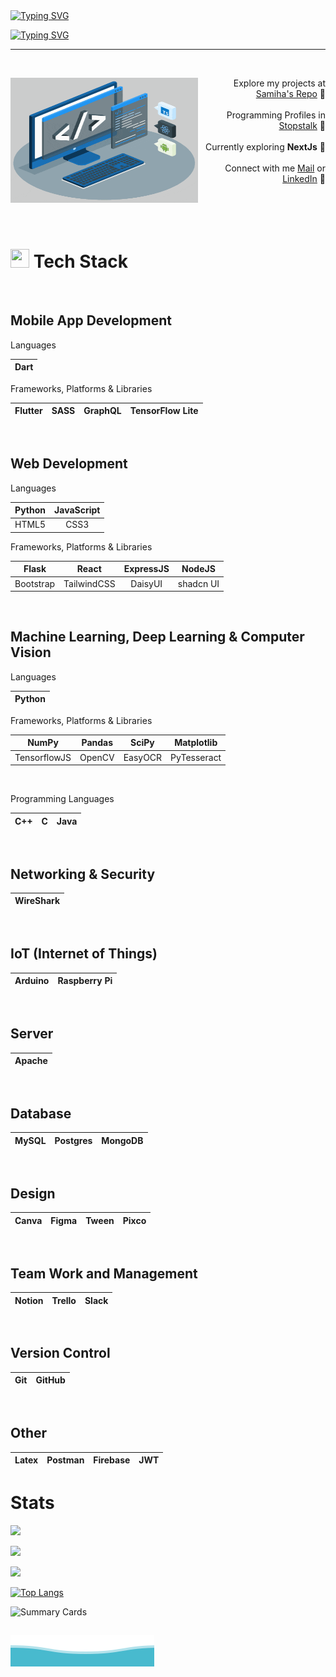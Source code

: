 <!--- <div align="center">
  <img src="./techstack.gif" alt="tech stack" />
</div> 
<br/><br/> -->
<br/><br/>
[![Typing SVG](https://readme-typing-svg.demolab.com?font=Fira+Code&weight=800&size=38&duration=1&pause=1&color=03AED2&center=true&repeat=false&width=1000&lines=SAMIHA+AKTER)](https://git.io/typing-svg)

[![Typing SVG](https://readme-typing-svg.demolab.com?font=Lexend&weight=800&duration=2500&pause=50&color=03AED2&center=true&width=1000&lines=Undergrad+CS+Student;Competitive+Programmer;Web+Developer;+Android+Developer)](https://git.io/typing-svg)

---

<br/>
<div width="100%" align="center">
  <div align="left"><img align="left" width="300" height="200" src="./techstack.gif">
  </div>
  <div align="right">
   <p>Explore my projects at <a href="https://github.com/samiha-akter?tab=repositories">Samiha's Repo</a> 📍<br/><br/>Programming Profiles in <a href="https://www.stopstalk.com/user/profile/samiha_akter">Stopstalk</a> 📍<br/><br/>Currently exploring <strong>NextJs</strong> 📍<br/><br/>Connect with me <a href="mailto:samihaaktter@gmail.com">Mail</a> or <a href="https://www.linkedin.com/in/aktersamiha">LinkedIn</a> 📍</p><br/><br/>
  </div>
</div>

<br/>

# <img src = "https://media2.giphy.com/media/QssGEmpkyEOhBCb7e1/giphy.gif?cid=ecf05e47a0n3gi1bfqntqmob8g9aid1oyj2wr3ds3mg700bl&rid=giphy.gif" width="30px" height="30px"> Tech Stack
<br/>

## Mobile App Development

Languages

| Dart |
| :---: |

Frameworks, Platforms & Libraries

| Flutter | SASS | GraphQL | TensorFlow Lite |
| :---: | :---: | :---: | :---: |
<br/>

## Web Development

Languages

| Python | JavaScript | 
| :---: | :---: | 
|HTML5 | CSS3 |

Frameworks, Platforms & Libraries

| Flask | React |ExpressJS | NodeJS |
| :---: | :---: | :---: | :---: | 
| Bootstrap | TailwindCSS | DaisyUI | shadcn UI |
<br/>

## Machine Learning, Deep Learning & Computer Vision

Languages

| Python |
| :---: |

Frameworks, Platforms & Libraries

| NumPy | Pandas | SciPy | Matplotlib |
| :---: | :---: | :---: | :---: |
| TensorflowJS | OpenCV | EasyOCR | PyTesseract | 
<br/>

Programming Languages

| C++ | C | Java|
| :---: | :---: | :---: |
<br/>

## Networking & Security

| WireShark |
| :---: |
<br/>

## IoT (Internet of Things)

| Arduino | Raspberry Pi |
| :---: | :---: |
<br/>

## Server 

| Apache | 
| :---: |
<br/>

##  Database

| MySQL | Postgres | MongoDB |
| :---: | :---: | :--: |
<br/>

## Design

| Canva | Figma | Tween | Pixco |
| :---: | :---: | :---: | :--: |
<br/>

## Team Work and Management

| Notion | Trello |Slack |
| :---: | :---: |:---: |
<br/>

## Version Control
| Git | GitHub |
| :---: | :---: |
<br/>

## Other

| Latex | Postman | Firebase | JWT |
| :---: | :---: | :---: | :---: |

# Stats
<!-- Profile views -->
![](https://komarev.com/ghpvc/?username=samiha-akter&label=STALKERS&style=for-the-badge+flat&color=03AED2&abbreviated=true)

![](https://github-readme-stats.vercel.app/api?username=samiha-akter&theme=react&hide_border=false&include_all_commits=false&count_private=true)

![](https://github-readme-streak-stats.herokuapp.com?user=samiha-akter&theme=react&show_icons=true")

<!--  TOP LANGUAGES -->
[![Top Langs](https://github-readme-stats.vercel.app/api/top-langs/?username=samiha-akter&theme=react&layout=compact)](https://github.com/samiha-akter/samiha-akter/blob/main/README.md)

![Summary Cards](https://github-profile-summary-cards.vercel.app/api/cards/productive-time?username=samiha-akter&theme=react&&utcOffset=6)

<!-- ![](https://github-profile-summary-cards.vercel.app/api/cards/profile-details?username=samiha-akter&theme=react) -->

![Waves](./wave.svg)
---
